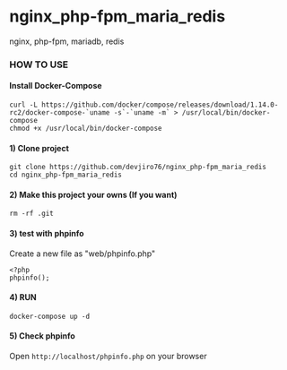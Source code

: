 # nginx_php-fpm_maria_redis
nginx, php-fpm, mariadb, redis

### HOW TO USE
#### Install Docker-Compose
```
curl -L https://github.com/docker/compose/releases/download/1.14.0-rc2/docker-compose-`uname -s`-`uname -m` > /usr/local/bin/docker-compose
chmod +x /usr/local/bin/docker-compose
```

#### 1) Clone project
```
git clone https://github.com/devjiro76/nginx_php-fpm_maria_redis
cd nginx_php-fpm_maria_redis
```

#### 2) Make this project your owns (If you want)
```
rm -rf .git
```

#### 3) test with phpinfo
Create a new file as "web/phpinfo.php"
```
<?php
phpinfo();
```

#### 4) RUN
```
docker-compose up -d
```

#### 5) Check phpinfo
Open `http://localhost/phpinfo.php` on your browser
